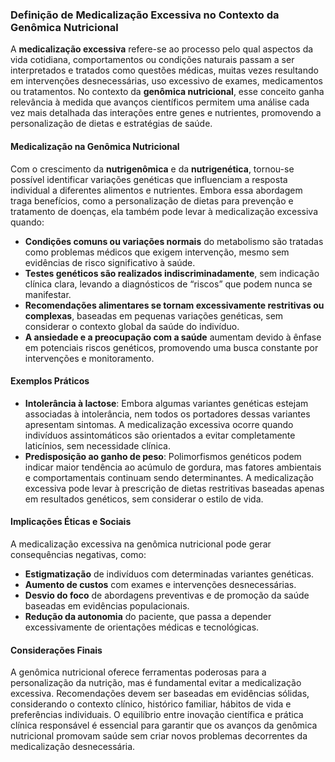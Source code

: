 
### Definição de Medicalização Excessiva no Contexto da Genômica Nutricional

A **medicalização excessiva** refere-se ao processo pelo qual aspectos da vida cotidiana, comportamentos ou condições naturais passam a ser interpretados e tratados como questões médicas, muitas vezes resultando em intervenções desnecessárias, uso excessivo de exames, medicamentos ou tratamentos. No contexto da **genômica nutricional**, esse conceito ganha relevância à medida que avanços científicos permitem uma análise cada vez mais detalhada das interações entre genes e nutrientes, promovendo a personalização de dietas e estratégias de saúde.

#### Medicalização na Genômica Nutricional

Com o crescimento da **nutrigenômica** e da **nutrigenética**, tornou-se possível identificar variações genéticas que influenciam a resposta individual a diferentes alimentos e nutrientes. Embora essa abordagem traga benefícios, como a personalização de dietas para prevenção e tratamento de doenças, ela também pode levar à medicalização excessiva quando:

- **Condições comuns ou variações normais** do metabolismo são tratadas como problemas médicos que exigem intervenção, mesmo sem evidências de risco significativo à saúde.
- **Testes genéticos são realizados indiscriminadamente**, sem indicação clínica clara, levando a diagnósticos de “riscos” que podem nunca se manifestar.
- **Recomendações alimentares se tornam excessivamente restritivas ou complexas**, baseadas em pequenas variações genéticas, sem considerar o contexto global da saúde do indivíduo.
- **A ansiedade e a preocupação com a saúde** aumentam devido à ênfase em potenciais riscos genéticos, promovendo uma busca constante por intervenções e monitoramento.

#### Exemplos Práticos

- **Intolerância à lactose**: Embora algumas variantes genéticas estejam associadas à intolerância, nem todos os portadores dessas variantes apresentam sintomas. A medicalização excessiva ocorre quando indivíduos assintomáticos são orientados a evitar completamente laticínios, sem necessidade clínica.
- **Predisposição ao ganho de peso**: Polimorfismos genéticos podem indicar maior tendência ao acúmulo de gordura, mas fatores ambientais e comportamentais continuam sendo determinantes. A medicalização excessiva pode levar à prescrição de dietas restritivas baseadas apenas em resultados genéticos, sem considerar o estilo de vida.

#### Implicações Éticas e Sociais

A medicalização excessiva na genômica nutricional pode gerar consequências negativas, como:

- **Estigmatização** de indivíduos com determinadas variantes genéticas.
- **Aumento de custos** com exames e intervenções desnecessárias.
- **Desvio do foco** de abordagens preventivas e de promoção da saúde baseadas em evidências populacionais.
- **Redução da autonomia** do paciente, que passa a depender excessivamente de orientações médicas e tecnológicas.

#### Considerações Finais

A genômica nutricional oferece ferramentas poderosas para a personalização da nutrição, mas é fundamental evitar a medicalização excessiva. Recomendações devem ser baseadas em evidências sólidas, considerando o contexto clínico, histórico familiar, hábitos de vida e preferências individuais. O equilíbrio entre inovação científica e prática clínica responsável é essencial para garantir que os avanços da genômica nutricional promovam saúde sem criar novos problemas decorrentes da medicalização desnecessária.
```

